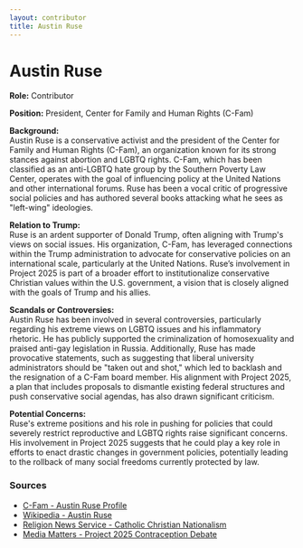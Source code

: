 ```yaml
---
layout: contributor
title: Austin Ruse
---
```


# Austin Ruse

**Role:** Contributor

**Position:** President, Center for Family and Human Rights (C-Fam)

**Background:**  
Austin Ruse is a conservative activist and the president of the Center for Family and Human Rights (C-Fam), an organization known for its strong stances against abortion and LGBTQ rights. C-Fam, which has been classified as an anti-LGBTQ hate group by the Southern Poverty Law Center, operates with the goal of influencing policy at the United Nations and other international forums. Ruse has been a vocal critic of progressive social policies and has authored several books attacking what he sees as "left-wing" ideologies.

**Relation to Trump:**  
Ruse is an ardent supporter of Donald Trump, often aligning with Trump's views on social issues. His organization, C-Fam, has leveraged connections within the Trump administration to advocate for conservative policies on an international scale, particularly at the United Nations. Ruse’s involvement in Project 2025 is part of a broader effort to institutionalize conservative Christian values within the U.S. government, a vision that is closely aligned with the goals of Trump and his allies.

**Scandals or Controversies:**  
Austin Ruse has been involved in several controversies, particularly regarding his extreme views on LGBTQ issues and his inflammatory rhetoric. He has publicly supported the criminalization of homosexuality and praised anti-gay legislation in Russia. Additionally, Ruse has made provocative statements, such as suggesting that liberal university administrators should be "taken out and shot," which led to backlash and the resignation of a C-Fam board member. His alignment with Project 2025, a plan that includes proposals to dismantle existing federal structures and push conservative social agendas, has also drawn significant criticism.

**Potential Concerns:**  
Ruse's extreme positions and his role in pushing for policies that could severely restrict reproductive and LGBTQ rights raise significant concerns. His involvement in Project 2025 suggests that he could play a key role in efforts to enact drastic changes in government policies, potentially leading to the rollback of many social freedoms currently protected by law.

### Sources
- [C-Fam - Austin Ruse Profile](https://c-fam.org)
- [Wikipedia - Austin Ruse](https://en.wikipedia.org/wiki/Austin_Ruse)
- [Religion News Service - Catholic Christian Nationalism](https://religionnews.com)
- [Media Matters - Project 2025 Contraception Debate](https://www.mediamatters.org)
